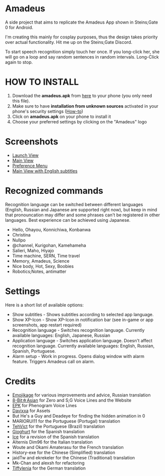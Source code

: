 # Amadeus
A side project that aims to replicate the Amadeus App shown in Steins;Gate 0 for Android.

I'm creating this mainly for cosplay purposes, thus the design takes priority over actual functionality.
Hit me up on the Steins;Gate Discord.

To start speech recognition simply touch her once. If you long-click her, she will go on a loop and say random sentences in random intervals. Long-Click again to stop.

# HOW TO INSTALL
<ol>
  <li>Download the <b>amadeus.apk</b> from <a href="https://github.com/Yink/Amadeus/releases">here</a> to your phone (you only need this file).</li>
<li>Make sure to have <b>installation from unknown sources</b> activated in your phone's security settings (<a href="https://www.wikihow.tech/Install-APK-Files-on-Android">How-to<a>)</li>
<li>Click on <b>amadeus.apk</b> on your phone to install it</li>
<li>Choose your preferred settings by clicking on the "Amadeus" logo</li>
</ol>


# Screenshots
<ul>
<li><a href="https://github.com/Yink/Amadeus/blob/master/Screenshots/Callscreen.png?raw=true">Launch View</a></li>
<li><a href="https://github.com/Yink/Amadeus/blob/master/Screenshots/Kurisuscreen.png?raw=true">Main View</a></li>
<li><a href="https://github.com/Yink/Amadeus/blob/master/Screenshots/Settingscreen.png?raw=true">Preference Menu</a></li>
<li><a href="https://github.com/Yink/Amadeus/blob/master/Screenshots/Subscreen.png?raw=true">Main View with English subtitles</a></li>
</ul>

# Recognized commands
Recognition language can be switched between different languages (English, Russian and Japanese are supported right now), but keep in mind that pronouncation may differ and some phrases can't be registered in other languages.
Best experience can be achieved using Japanese.
<ul>
<li>Hello, Ohayou, Konnichiwa, Konbanwa</li>
<li>Christina</li>
<li>Nullpo</li>
<li>@channel, Kurigohan, Kamehameha</li>
<li>Salieri, Maho, Hiyajo</li>
<li>Time machine, SERN, Time travel</li>
<li>Memory, Amadeus, Science</li>
<li>Nice body, Hot, Sexy, Boobies</li>
<li>Robotics;Notes, antimatter</li>
</ul>

# Settings
Here is a short list of available options:
<ul>
<li>Show subtitles - Shows subtitles according to selected app language.</li>
<li>Show XP-Icon - Show XP-Icon in notification bar (see in-game or app screenshots, app restart required)</li>
<li>Recognition language - Switches recognition language. Currently available languages: English, Japanese, Russian</li>
<li>Application language - Switches application language. Doesn't affect recognition language. Currently available languages: English, Russian, Spanish, Portuguese.</li>
<li>Alarm setup - Work in progress. Opens dialog window with alarm feature. Triggers Amadeus call on alarm.</li>
</ul>

# Credits
<ul>
  <li><a href="https://github.com/RIP95">Emojikage</a> for various improvements and advice, Russian translation</li>
  <li><a href="https://github.com/8BitAsian/">8-Bit☆Asian</a> for Zero and S;G Voice Lines and the Website</li>
  <li><a href="https://twitter.com/SG_EPK_X29">EPK</a> for Phenogram Voice Lines</li>
  <li><a href="https://twitter.com/DavixxaYT">Davixxa</a> for Assets</li>
  <li>But He's a Guy and Deadeye for finding the hidden animation in 0</li>
  <li>MARIORUI11 for the Portuguese (Portugal) translation</li>
  <li><a href="https://twitter.com/TehVict">TehVict</a> for the Portuguese (Brazil) translation</li>
  <li><a href="https://twitter.com/gioghurt">Gioghurt</a> for the Spanish translation</li>
  <li><a href="https://twitter.com/DelusionParadox">Ice</a> for a revision of the Spanish translation</li>
  <li>Alternis Dim96 for the Italian translation</li>
  <li>Woute and Okami Amaterasu for the French translation</li>
  <li>History-exe for the Chinese (Simplified) translation</li>
  <li>jaidTw and ekrekeler for the Chinese (Traditional) translation</li>
  <li>Mk-Chan and alexsh for refactoring</li>
  <li><a href="https://twitter.com/rintarokabe">Tiffylenia</a> for the German translation</li>
  <!--<li><a href="https://twitter.com/Chaos_World_300">Rigs</a> for the Japanese subtitles</li>-->
</ul>
